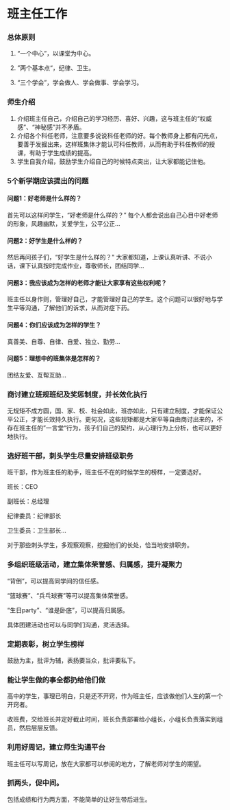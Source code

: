 # 班主任工作


### 总体原则

1. “一个中心”，以课堂为中心。

2. ”两个基本点“，纪律、卫生。

3. “三个学会”，学会做人、学会做事、学会学习。

### 师生介绍

1. 介绍班主任自己，介绍自己的学习经历、喜好、兴趣，这与班主任的“权威感”、“神秘感”并不矛盾。
2. 介绍各个科任老师，注意要多说说科任老师的好。每个教师身上都有闪光点，要善于发掘出来，这样班集体才能认可科任教师，从而有助于科任教师的授课，有助于学生成绩的提高。
3. 学生自我介绍，鼓励学生介绍自己的时候特点突出，让大家都能记住他。

### 5个新学期应该提出的问题

#### 问题1：好老师是什么样的？

首先可以这样问学生，“好老师是什么样的？” 每个人都会说出自己心目中好老师的形象，风趣幽默，关爱学生，公平公正...

#### 问题2：好学生是什么样的？

然后再问孩子们，“好学生是什么样的？" 大家都知道，上课认真听讲、不说小话，课下认真按时完成作业，尊敬师长，团结同学...

#### 问题3：我应该成为怎样的老师才能让大家享有这些权利呢？

班主任以身作则，管理好自己，才能管理好自己的学生。这个问题可以很好地与学生平等沟通，了解他们的诉求，从而对症下药。

#### 问题4：你们应该成为怎样的学生？

真善美、自尊、自律、自爱、独立、勤劳...

#### 问题5：理想中的班集体是怎样的？

团结友爱、互帮互助...

### 商讨建立班规班纪及奖惩制度，并长效化执行

无规矩不成方圆，国、家、校、社会如此，班亦如此，只有建立制度，才能保证公平公正，才能长效持久执行。更何况，这些规矩都是大家平等自由商讨出来的，不存在班主任的”一言堂“行为，孩子们自己的契约，从心理行为上分析，也可以更好地执行。

### 选好班干部，刺头学生尽量安排班级职务

班干部，作为班主任的助手，班主任不在的时候学生的榜样，一定要选好。

班长：CEO

副班长：总经理

纪律委员：纪律部长

卫生委员：卫生部长...

对于那些刺头学生，多观察观察，挖掘他们的长处，恰当地安排职务。

### 多组织班级活动，建立集体荣誉感、归属感，提升凝聚力

“背倒”，可以提高同学间的信任感。

“篮球赛”、“兵乓球赛”等可以提高集体荣誉感。

“生日party”、“谁是卧底”，可以提高归属感。

具体团建活动也可以与同学们沟通，灵活选择。

### 定期表彰，树立学生榜样

鼓励为主，批评为辅，表扬要当众，批评要私下。

### 能让学生做的事全都扔给他们做

高中的学生，事理已明白，只是还不开窍，作为班主任，应该做他们人生的第一个开窍者。

收班费，交给班长并定好截止时间，班长负责部署给小组长，小组长负责落实到组员，然后层层反馈。

### 利用好周记，建立师生沟通平台

班主任可以写周记，放在大家都可以参阅的地方，了解老师对学生的期望。

### 抓两头，促中间。

包括成绩和行为两方面，不能简单的让好生带后进生。


